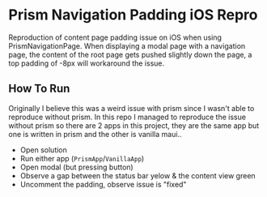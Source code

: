 # Prism Navigation Padding iOS Repro

Reproduction of content page padding issue on iOS when using PrismNavigationPage. When displaying a modal page with a navigation page, the content of the root page gets pushed slightly down the page, a top padding of -8px will workaround the issue.

## How To Run

Originally I believe this was a weird issue with prism since I wasn't able to reproduce without prism. In this repo I managed to reproduce the issue without prism so there are 2 apps in this project, they are the same app but one is written in prism and the other is vanilla maui..

- Open solution
- Run either app (`PrismApp`/`VanillaApp`)
- Open modal (but pressing button)
- Observe a gap between the status bar yelow & the content view green
- Uncomment the padding, observe issue is "fixed"